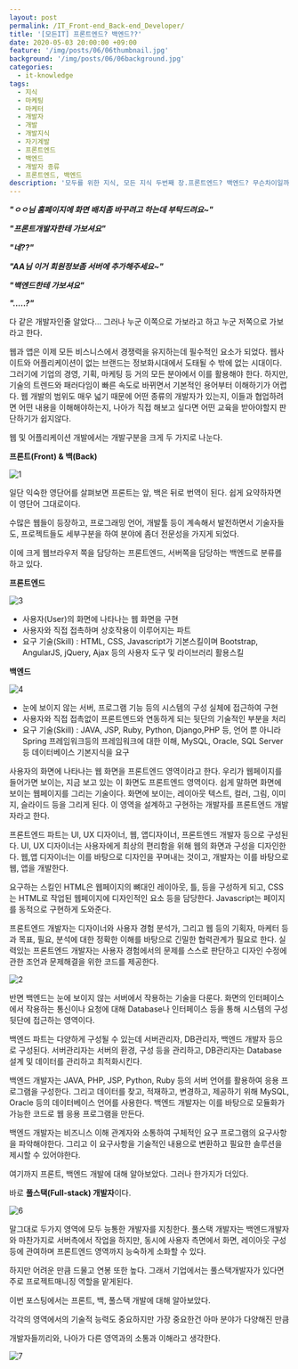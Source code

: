 ```yaml
---
layout: post
permalink: /IT_Front-end_Back-end_Developer/
title: '[모든IT] 프론트엔드? 백엔드??'
date: 2020-05-03 20:00:00 +09:00
feature: '/img/posts/06/06thumbnail.jpg'
background: '/img/posts/06/06background.jpg'
categories:
  - it-knowledge
tags:
  - 지식
  - 마케팅
  - 마케터
  - 개발자
  - 개발
  - 개발지식
  - 자기계발
  - 프론트엔드
  - 백엔드
  - 개발자 종류
  - 프론트엔드, 백엔드
description: '모두를 위한 지식, 모든 지식 두번째 장.프론트엔드? 백엔드? 무슨차이일까'
---
```




***"ㅇㅇ님 홈페이지에 화면 배치좀 바꾸려고 하는데 부탁드려요~"***

***"프론트개발자한테 가보셔요"***

***"네??"***



***"AA님 이거 회원정보좀 서버에 추가해주세요~"***

***"백엔드한테 가보셔요"***

***".....?"***



다 같은 개발자인줄 알았다... 그러나 누군 이쪽으로 가보라고 하고 누군 저쪽으로 가보라고 한다.

웹과 앱은 이제 모든 비스니스에서 경쟁력을 유지하는데 필수적인 요소가 되었다. 웹사이트와 어플리케이션이 없는 브랜드는 정보화시대에서 도태될 수 밖에 없는 시대이다. 그러기에 기업의 경영, 기획, 마케팅 등 거의 모든 분야에서 이를 활용해야 한다. 하지만, 기술의 트렌드와 패러다임이 빠른 속도로 바뀌면서 기본적인 용어부터 이해하기가 어렵다. 웹 개발의 범위도 매우 넓기 때문에 어떤 종류의 개발자가 있는지, 이들과 협업하려면 어떤 내용을 이해해야하는지, 나아가 직접 해보고 싶다면 어떤 교육을 받아야할지 판단하기가 쉽지않다.

웹 및 어플리케이션 개발에서는 개발구분을 크게 두 가지로 나눈다.

**프론트(Front) & 백(Back)** 

![1](/img/posts/06/1.png)

일단 익숙한 영단어를 살펴보면 프론트는 앞, 백은 뒤로 번역이 된다. 쉽게 요약하자면 이 영단어 그대로이다. 

수많은 웹들이 등장하고, 프로그래밍 언어, 개발툴 등이 계속해서 발전하면서 기술자들도, 프로젝트들도 세부구분을 하여 분야에 좀더 전문성을 가지게 되었다. 

이에 크게 웹브라우저 쪽을 담당하는 프론트엔드, 서버쪽을 담당하는 백엔드로 분류를 하고 있다.



**프론트엔드**

![3](/img/posts/06/3.jpg)

- 사용자(User)의 화면에 나타나는 웹 화면을 구현
- 사용자와 직접 접촉하며 상호작용이 이루어지는 파트
- 요구 기술(Skill) : HTML, CSS, Javascript가 기본스킬이며 Bootstrap, AngularJS, jQuery, Ajax 등의 사용자 도구 및 라이브러리 활용스킬



**백엔드**

![4](/img/posts/06/4.jpg)

- 눈에 보이지 않는 서버, 프로그램 기능 등의 시스템의 구성 실체에 접근하여 구현
- 사용자와 직접 접촉없이 프론트엔드와 연동하게 되는 뒷단의 기술적인 부분을 처리
- 요구 기술(Skill) : JAVA, JSP, Ruby, Python, Django,PHP 등, 언어 뿐 아니라 Spring 프레임워크등의 프레임워크에 대한 이해, MySQL, Oracle, SQL Server 등 데이터베이스 기본지식을 요구



사용자의 화면에 나타나는 웹 화면을 프론트엔드 영역이라고 한다. 우리가 웹페이지를 들어가면 보이는, 지금 보고 있는 이 화면도 프론트엔드 영역이다. 쉽게 말하면 화면에 보이는 웹페이지를 그리는 기술이다. 화면에 보이는, 레이아웃 텍스트, 컬러, 그림, 이미지, 슬라이드 등을 그리게 된다. 이 영역을 설계하고 구현하는 개발자를 프론트엔드 개발자라고 한다.

프론트엔드 파트는 UI, UX 디자이너, 웹, 앱디자이너, 프론트엔드 개발자 등으로 구성된다. UI, UX 디자이너는 사용자에게 최상의 편리함을 위해 웹의 화면과 구성을 디자인한다. 웹,앱 디자이너는 이를 바탕으로 디자인을 꾸며내는 것이고, 개발자는 이를 바탕으로 웹, 앱을 개발한다.

요구하는 스킬인 HTML은 웹페이지의 뼈대인 레이아웃, 틀, 등을 구성하게 되고, CSS는 HTML로 작업된 웹페이지에 디자인적인 요소 등을 담당한다. Javascript는 페이지를 동적으로 구현하게 도와준다.

프론트엔드 개발자는 디자이너와 사용자 경험 분석가, 그리고 웹 등의 기획자, 마케터 등과 목표, 필요, 분석에 대한 정확한 이해를 바탕으로 긴밀한 협력관계가 필요로 한다. 실력있는 프론트엔드 개발자는 사용자 경험에서의 문제를 스스로 판단하고 디자인 수정에 관한 조언과 문제해결을 위한 코드를 제공한다. 



![2](/img/posts/06/2.jpg)

반면 백엔드는 눈에 보이지 않는 서버에서 작용하는 기술을 다룬다. 화면의 인터페이스에서 작용하는 통신이나 요청에 대해 Database나 인터페이스 등을 통해 시스템의 구성 뒷단에 접근하는 영역이다.

백엔드 파트는 다양하게 구성될 수 있는데 서버관리자, DB관리자, 백엔드 개발자 등으로 구성된다. 서버관리자는 서버의 환경, 구성 등을 관리하고, DB관리자는 Database 설계 및 데이터를 관리하고 최적화시킨다.

백엔드 개발자는 JAVA, PHP, JSP, Python, Ruby 등의 서버 언어를 활용하여 응용 프로그램을 구성한다. 그리고 데이터를 찾고, 적재하고, 변경하고, 제공하기 위해 MySQL, Oracle 등의 데이터베이스 언어를 사용한다. 백엔드 개발자는 이를 바탕으로 모듈화가 가능한 코드로 웹 응용 프로그램을 만든다.

백엔드 개발자는 비즈니스 이해 관계자와 소통하여 구체적인 요구 프로그램의 요구사항을 파악해야한다. 그리고 이 요구사항을 기술적인 내용으로 변환하고 필요한 솔루션을 제시할 수 있어야한다.



여기까지 프론트, 백엔드 개발에 대해 알아보았다. 그러나 한가지가 더있다.

바로 **풀스택(Full-stack) 개발자**이다.

![6](/img/posts/06/6.jpg)

말그대로 두가지 영역에 모두 능통한 개발자를 지칭한다. 풀스택 개발자는 백엔드개발자와 마찬가지로 서버측에서 작업을 하지만, 동시에 사용자 측면에서 화면, 레이아웃 구성 등에 관여하며 프론트엔드 영역까지 능숙하게 소화할 수 있다.

하지만 어려운 만큼 드물고 연봉 또한 높다. 그래서 기업에서는 풀스택개발자가 있다면 주로 프로젝트매니징 역할을 맡게된다.

이번 포스팅에서는 프론트, 백, 풀스택 개발에 대해 알아보았다.

각각의 영역에서의 기술적 능력도 중요하지만 가장 중요한건 아마 분야가 다양해진 만큼

개발자들끼리와, 나아가 다른 영역과의 소통과 이해라고 생각한다.

 

![7](/img/posts/06/7.jpg)

